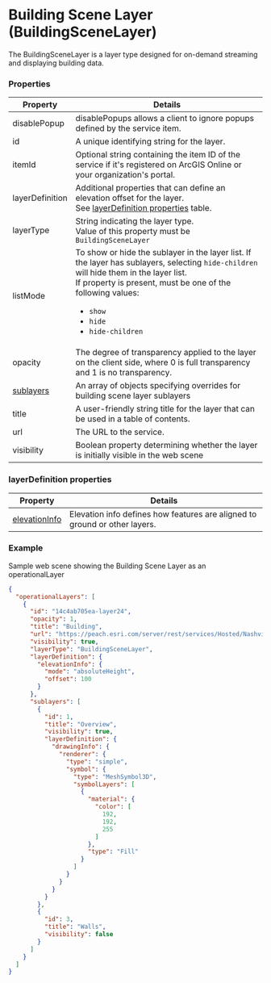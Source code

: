 # Building Scene Layer (BuildingSceneLayer)

The BuildingSceneLayer is a layer type designed for on-demand streaming and displaying building data.

### Properties

| Property | Details
| --- | ---
| disablePopup | disablePopups allows a client to ignore popups defined by the service item.
| id | A unique identifying string for the layer.
| itemId | Optional string containing the item ID of the service if it's registered on ArcGIS Online or your organization's portal.
| layerDefinition | Additional properties that can define an elevation offset for the layer.<br>See [layerDefinition properties](#layerdefinition-properties) table.
| layerType | String indicating the layer type.<br>Value of this property must be `BuildingSceneLayer`
| listMode | To show or hide the sublayer in the layer list. If the layer has sublayers, selecting `hide-children` will hide them in the layer list.<br>If property is present, must be one of the following values: <ul><li>`show`</li><li>`hide`</li><li>`hide-children`</li></ul>
| opacity | The degree of transparency applied to the layer on the client side, where 0 is full transparency and 1 is no transparency.
| [sublayers](buildingSceneLayer_sublayer.md) | An array of objects specifying overrides for building scene layer sublayers
| title | A user-friendly string title for the layer that can be used in a table of contents.
| url | The URL to the service.
| visibility | Boolean property determining whether the layer is initially visible in the web scene


### layerDefinition properties

| Property | Details
| --- | ---
| [elevationInfo](elevationInfo.md) | Elevation info defines how features are aligned to ground or other layers.


### Example

Sample web scene showing the Building Scene Layer as an operationalLayer

```json
{
  "operationalLayers": [
    {
      "id": "14c4ab705ea-layer24",
      "opacity": 1,
      "title": "Building",
      "url": "https://peach.esri.com/server/rest/services/Hosted/NashvilleAirport_ESMerged/SceneServer/layers/0",
      "visibility": true,
      "layerType": "BuildingSceneLayer",
      "layerDefinition": {
        "elevationInfo": {
          "mode": "absoluteHeight",
          "offset": 100
        }
      },
      "sublayers": [
        {
          "id": 1,
          "title": "Overview",
          "visibility": true,
          "layerDefinition": {
            "drawingInfo": {
              "renderer": {
                "type": "simple",
                "symbol": {
                  "type": "MeshSymbol3D",
                  "symbolLayers": [
                    {
                      "material": {
                        "color": [
                          192,
                          192,
                          255
                        ]
                      },
                      "type": "Fill"
                    }
                  ]
                }
              }
            }
          }
        },
        {
          "id": 3,
          "title": "Walls",
          "visibility": false
        }
      ]
    }
  ]
}
```

